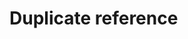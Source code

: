 <script setup>
import ReferenceTable from '../../components/ReferenceTable.vue';
import ReferenceOption from '../../components/ReferenceOption.vue';
</script>

# Duplicate reference

<!--@include: ./inherit-options.md -->
<!--@include: ./clone.md -->
<!--@include: ./collection.md -->
<!--@include: ./collection-reference.md -->
<!--@include: ./datetime.md -->
<!--@include: ./file.md -->
<!--@include: ./model.md -->
<!--@include: ./property.md -->
<!--@include: ./reference.md -->
<!--@include: ./string.md -->
